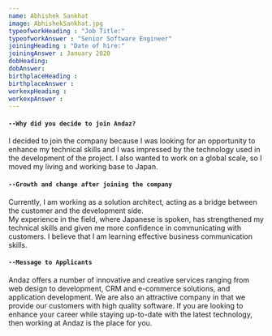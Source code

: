 ```yaml
---
name: Abhishek Sankhat
image: AbhishekSankhat.jpg
typeofworkHeading : "Job Title:"
typeofworkAnswer : "Senior Software Engineer"
joiningHeading : "Date of hire:"
joiningAnswer : January 2020
dobHeading:
dobAnswer:
birthplaceHeading :
birthplaceAnswer :
workexpHeading :
workexpAnswer :
---
```


#### `--Why did you decide to join Andaz?`
I decided to join the company because I was looking for an opportunity to enhance my technical skills and I was impressed by the technology used in the development of the project. I also wanted to work on a global scale, so I moved my living and working base to Japan.

#### `--Growth and change after joining the company`
Currently, I am working as a solution architect, acting as a bridge between the customer and the development side.    
My experience in the field, where Japanese is spoken, has strengthened my technical skills and given me more confidence in communicating with customers. I believe that I am learning effective business communication skills.

#### `--Message to Applicants`
Andaz offers a number of innovative and creative services ranging from web design to development, CRM and e-commerce solutions, and application development. We are also an attractive company in that we provide our customers with high quality software. If you are looking to enhance your career while staying up-to-date with the latest technology, then working at Andaz is the place for you.
